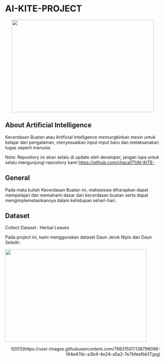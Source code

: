 # AI-KITE-PROJECT

<p align="center">
  <img width="460" height="300" src="https://i0.wp.com/www.nesabamedia.com/wp-content/uploads/2019/09/10-Contoh-Penerapan-AI-Artificial-Intelligence-Paling-Populer.jpg?resize=680%2C350&ssl=1/460/300">
</p>

## About Artificial Intelligence

Kecerdasan Buatan atau Artificial Intelligence memungkinkan mesin untuk belajar dari pengalaman, menyesuaikan input-input baru dan melaksanakan tugas seperti manusia.

Note: Repository ini akan selalu di update oleh developer, jangan lupa untuk selalu mengunjungi repository kami https://github.com/chaca171/AI-KITE- 


## General

Pada mata kuliah Kecerdasan Buatan ini, mahasiswa diharapkan dapat mempelajari dan memahami dasar dari kecerdasan buatan serta dapat mengimplemetasikannya dalam kehidupan sehari-hari.

## Dataset

Collect Dataset : Herbal Leaves

Pada project ini, kami menggunakan dataset Daun Jeruk Nipis dan Daun Seledri.

<p align="left"> 
  <img width="460" height="300" src="![001](https://user-images.githubusercontent.com/79831507/138796065-392ac4a4-c863-41fe-a589-0745424c5cbb.jpg)/460/300">
 </p>

<p align="right"> ![001](https://user-images.githubusercontent.com/79831507/138796096-f44e47dc-a3b4-4e24-a5a2-7e7bfeefbb17.jpg)
